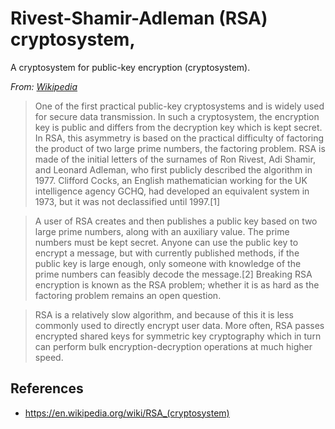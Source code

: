 # Rivest-Shamir-Adleman (RSA) cryptosystem,

A cryptosystem for public-key encryption (cryptosystem).

*From: [Wikipedia]()*

> One of the first practical public-key cryptosystems and is widely used for secure data transmission. In such a cryptosystem, the encryption key is public and differs from the decryption key which is kept secret. In RSA, this asymmetry is based on the practical difficulty of factoring the product of two large prime numbers, the factoring problem. RSA is made of the initial letters of the surnames of Ron Rivest, Adi Shamir, and Leonard Adleman, who first publicly described the algorithm in 1977. Clifford Cocks, an English mathematician working for the UK intelligence agency GCHQ, had developed an equivalent system in 1973, but it was not declassified until 1997.[1]

> A user of RSA creates and then publishes a public key based on two large prime numbers, along with an auxiliary value. The prime numbers must be kept secret. Anyone can use the public key to encrypt a message, but with currently published methods, if the public key is large enough, only someone with knowledge of the prime numbers can feasibly decode the message.[2] Breaking RSA encryption is known as the RSA problem; whether it is as hard as the factoring problem remains an open question.

> RSA is a relatively slow algorithm, and because of this it is less commonly used to directly encrypt user data. More often, RSA passes encrypted shared keys for symmetric key cryptography which in turn can perform bulk encryption-decryption operations at much higher speed.

## References

-   <https://en.wikipedia.org/wiki/RSA_(cryptosystem)>
